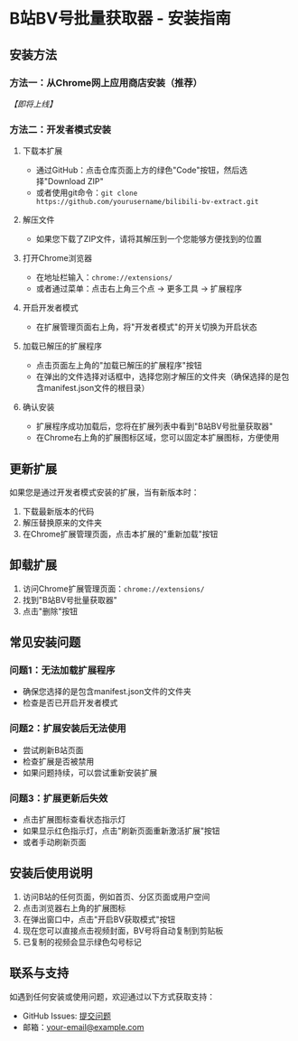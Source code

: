 # B站BV号批量获取器 - 安装指南

## 安装方法

### 方法一：从Chrome网上应用商店安装（推荐）

_【即将上线】_

### 方法二：开发者模式安装

1. 下载本扩展
   - 通过GitHub：点击仓库页面上方的绿色"Code"按钮，然后选择"Download ZIP"
   - 或者使用git命令：`git clone https://github.com/yourusername/bilibili-bv-extract.git`

2. 解压文件
   - 如果您下载了ZIP文件，请将其解压到一个您能够方便找到的位置

3. 打开Chrome浏览器
   - 在地址栏输入：`chrome://extensions/`
   - 或者通过菜单：点击右上角三个点 → 更多工具 → 扩展程序

4. 开启开发者模式
   - 在扩展管理页面右上角，将"开发者模式"的开关切换为开启状态

5. 加载已解压的扩展程序
   - 点击页面左上角的"加载已解压的扩展程序"按钮
   - 在弹出的文件选择对话框中，选择您刚才解压的文件夹（确保选择的是包含manifest.json文件的根目录）

6. 确认安装
   - 扩展程序成功加载后，您将在扩展列表中看到"B站BV号批量获取器"
   - 在Chrome右上角的扩展图标区域，您可以固定本扩展图标，方便使用

## 更新扩展

如果您是通过开发者模式安装的扩展，当有新版本时：

1. 下载最新版本的代码
2. 解压替换原来的文件夹
3. 在Chrome扩展管理页面，点击本扩展的"重新加载"按钮

## 卸载扩展

1. 访问Chrome扩展管理页面：`chrome://extensions/`
2. 找到"B站BV号批量获取器"
3. 点击"删除"按钮

## 常见安装问题

### 问题1：无法加载扩展程序
- 确保您选择的是包含manifest.json文件的文件夹
- 检查是否已开启开发者模式

### 问题2：扩展安装后无法使用
- 尝试刷新B站页面
- 检查扩展是否被禁用
- 如果问题持续，可以尝试重新安装扩展

### 问题3：扩展更新后失效
- 点击扩展图标查看状态指示灯
- 如果显示红色指示灯，点击"刷新页面重新激活扩展"按钮
- 或者手动刷新页面

## 安装后使用说明

1. 访问B站的任何页面，例如首页、分区页面或用户空间
2. 点击浏览器右上角的扩展图标
3. 在弹出窗口中，点击"开启BV获取模式"按钮
4. 现在您可以直接点击视频封面，BV号将自动复制到剪贴板
5. 已复制的视频会显示绿色勾号标记

## 联系与支持

如遇到任何安装或使用问题，欢迎通过以下方式获取支持：

- GitHub Issues: [提交问题](https://github.com/yourusername/bilibili-bv-extract/issues)
- 邮箱：your-email@example.com
